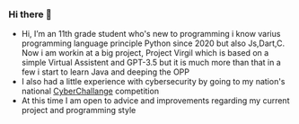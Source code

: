 ### Hi there 👋

- Hi, I’m an 11th grade student who's new to programming i know varius programming language principle Python since 2020 but also Js,Dart,C.
  Now i am workin at a big project, Project Virgil which is based on a simple Virtual Assistent and GPT-3.5 but it is much more than that
  in a few i start to learn Java and deeping the OPP
- I also had a little experience with cybersecurity by going to my nation's national [CyberChallange](https://cyberchallenge.it/) competition
- At this time I am open to advice and improvements regarding my current project and programming style
  
  
  
